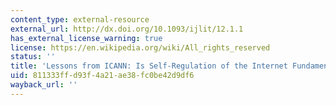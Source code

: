 ```yaml
---
content_type: external-resource
external_url: http://dx.doi.org/10.1093/ijlit/12.1.1
has_external_license_warning: true
license: https://en.wikipedia.org/wiki/All_rights_reserved
status: ''
title: 'Lessons from ICANN: Is Self-Regulation of the Internet Fundamentally Flawed?'
uid: 811333ff-d93f-4a21-ae38-fc0be42d9df6
wayback_url: ''
---
```

